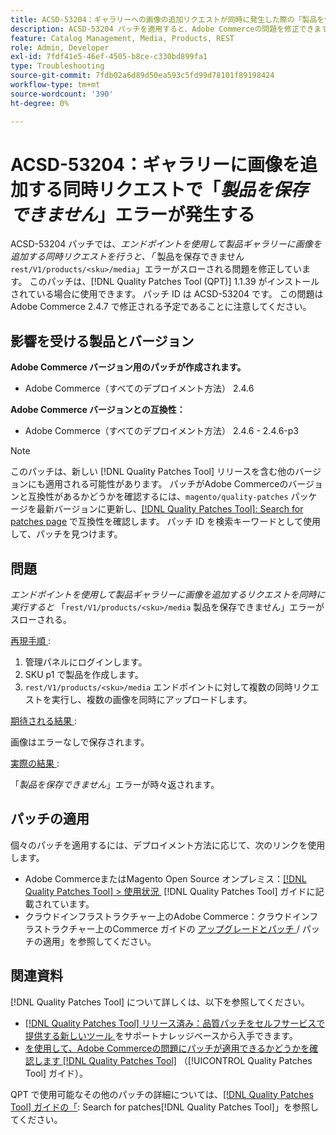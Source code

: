 ```yaml
---
title: ACSD-53204：ギャラリーへの画像の追加リクエストが同時に発生した際の「製品を保存できません」エラー
description: ACSD-53204 パッチを適用すると、Adobe Commerceの問題を修正できます。rest/V1/products/&lt;sku&gt;/media エンドポイントを使用して商品ギャラリーに画像を追加するリクエストを同時に行うと、「The product cannot be saved （商品は保存できません）」エラーがスローされます。
feature: Catalog Management, Media, Products, REST
role: Admin, Developer
exl-id: 7fdf41e5-46ef-4505-b8ce-c330bd899fa1
type: Troubleshooting
source-git-commit: 7fdb02a6d89d50ea593c5fd99d78101f89198424
workflow-type: tm+mt
source-wordcount: '390'
ht-degree: 0%

---
```


# ACSD-53204：ギャラリーに画像を追加する同時リクエストで「*製品を保存できません*」エラーが発生する

ACSD-53204 パッチでは、*エンドポイントを使用して製品ギャラリーに画像を追加する同時リクエストを行うと、「* 製品を保存できません `rest/V1/products/<sku>/media`」エラーがスローされる問題を修正しています。 このパッチは、[!DNL Quality Patches Tool (QPT)] 1.1.39 がインストールされている場合に使用できます。 パッチ ID は ACSD-53204 です。 この問題はAdobe Commerce 2.4.7 で修正される予定であることに注意してください。

## 影響を受ける製品とバージョン

**Adobe Commerce バージョン用のパッチが作成されます。**

* Adobe Commerce（すべてのデプロイメント方法） 2.4.6

**Adobe Commerce バージョンとの互換性：**

* Adobe Commerce（すべてのデプロイメント方法） 2.4.6 - 2.4.6-p3

>[!NOTE]
>
>このパッチは、新しい [!DNL Quality Patches Tool] リリースを含む他のバージョンにも適用される可能性があります。 パッチがAdobe Commerceのバージョンと互換性があるかどうかを確認するには、`magento/quality-patches` パッケージを最新バージョンに更新し、[[!DNL Quality Patches Tool]: Search for patches page](https://experienceleague.adobe.com/tools/commerce-quality-patches/index.html?lang=ja) で互換性を確認します。 パッチ ID を検索キーワードとして使用して、パッチを見つけます。

## 問題

*エンドポイントを使用して製品ギャラリーに画像を追加するリクエストを同時に実行すると* 「`rest/V1/products/<sku>/media` 製品を保存できません」エラーがスローされる。

<u> 再現手順 </u>:

1. 管理パネルにログインします。
1. SKU p1 で製品を作成します。
1. `rest/V1/products/<sku>/media` エンドポイントに対して複数の同時リクエストを実行し、複数の画像を同時にアップロードします。

<u> 期待される結果 </u>:

画像はエラーなしで保存されます。

<u> 実際の結果 </u>:

「*製品を保存できません*」エラーが時々返されます。

## パッチの適用

個々のパッチを適用するには、デプロイメント方法に応じて、次のリンクを使用します。

* Adobe CommerceまたはMagento Open Source オンプレミス：[[!DNL Quality Patches Tool] > 使用状況 &#x200B;](/help/tools/quality-patches-tool/usage.md) [!DNL Quality Patches Tool] ガイドに記載されています。
* クラウドインフラストラクチャー上のAdobe Commerce：クラウドインフラストラクチャー上のCommerce ガイドの [&#x200B; アップグレードとパッチ &#x200B;](https://experienceleague.adobe.com/docs/commerce-cloud-service/user-guide/develop/upgrade/apply-patches.html?lang=ja)/ パッチの適用」を参照してください。

## 関連資料

[!DNL Quality Patches Tool] について詳しくは、以下を参照してください。

* [[!DNL Quality Patches Tool]  リリース済み：品質パッチをセルフサービスで提供する新しいツール &#x200B;](https://experienceleague.adobe.com/ja/docs/commerce-operations/tools/quality-patches-tool/quality-patches-tool-to-self-serve-quality-patches) をサポートナレッジベースから入手できます。
* [&#x200B; を使用して、Adobe Commerceの問題にパッチが適用できるかどうかを確認します  [!DNL Quality Patches Tool]](/help/tools/quality-patches-tool/patches-available-in-qpt/check-patch-for-magento-issue-with-magento-quality-patches.md) （[!UICONTROL Quality Patches Tool] ガイド）。


QPT で使用可能なその他のパッチの詳細については、[[!DNL Quality Patches Tool] ガイドの「](https://experienceleague.adobe.com/tools/commerce-quality-patches/index.html?lang=ja): Search for patches[!DNL Quality Patches Tool]」を参照してください。
